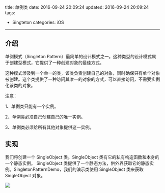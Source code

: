 title: 单例类
date: 2016-09-24 20:09:24
updated: 2016-09-24 20:09:24
tags:
- Singteton
categories: iOS
---

## 介绍

单例模式（Singleton Pattern）最简单的设计模式之一。这种类型的设计模式属于创建型模式，它提供了一种创建对象的最佳方式。

这种模式涉及到一个单一的类，该类负责创建自己的对象，同时确保只有单个对象被创建。这个类提供了一种访问其唯一的对象的方式，可以直接访问，不需要实例化该类的对象。

注意：

1、单例类只能有一个实例。

2、单例类必须自己创建自己的唯一实例。

3、单例类必须给所有其他对象提供这一实例。

<!-- more -->

## 实现

我们将创建一个 SingleObject 类。SingleObject 类有它的私有构造函数和本身的一个静态实例。
SingleObject 类提供了一个静态方法，供外界获取它的静态实例。SingletonPatternDemo，我们的演示类使用 SingleObject 类来获取 SingleObject 对象。

![](http://www.runoob.com/wp-content/uploads/2014/08/singleton_pattern_uml_diagram.jpg)

<script src="https://gist.github.com/chaoskyme/23a6095423494752f3bee55c114a2a97.js"></script>

